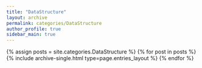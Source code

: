 ```yaml
---
title: "DataStructure"
layout: archive
permalink: categories/DataStructure
author_profile: true
sidebar_main: true
---
```


{% assign posts = site.categories.DataStructure %}
{% for post in posts %} {% include archive-single.html type=page.entries_layout %} {% endfor %}